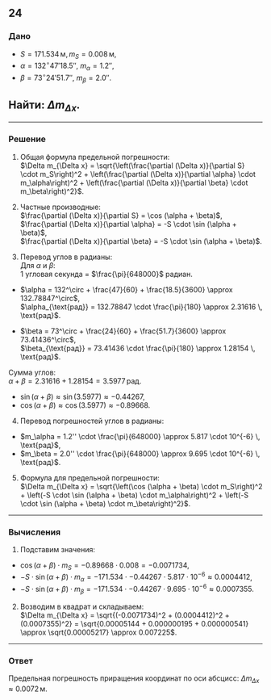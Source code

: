 ## 24

### Дано

- $S = 171.534 \, \text{м}, \, m_S = 0.008 \, \text{м}$,  
- $\alpha = 132^\circ 47' 18.5''$, $m_\alpha = 1.2''$,  
- $\beta = 73^\circ 24' 51.7''$, $m_\beta = 2.0''$.  

## Найти: $\Delta m_{\Delta x}$.

---

### Решение

1. Общая формула предельной погрешности:  
$\Delta m_{\Delta x} = \sqrt{\left(\frac{\partial (\Delta x)}{\partial S} \cdot m_S\right)^2 + \left(\frac{\partial (\Delta x)}{\partial \alpha} \cdot m_\alpha\right)^2 + \left(\frac{\partial (\Delta x)}{\partial \beta} \cdot m_\beta\right)^2}$.

2. Частные производные:  
$\frac{\partial (\Delta x)}{\partial S} = \cos (\alpha + \beta)$,  
$\frac{\partial (\Delta x)}{\partial \alpha} = -S \cdot \sin (\alpha + \beta)$,  
$\frac{\partial (\Delta x)}{\partial \beta} = -S \cdot \sin (\alpha + \beta)$.

3. Перевод углов в радианы:  
Для $\alpha$ и $\beta$:  
1 угловая секунда = $\frac{\pi}{648000}$ радиан.  

- $\alpha = 132^\circ + \frac{47}{60} + \frac{18.5}{3600} \approx 132.78847^\circ$,  
$\alpha_{\text{рад}} = 132.78847 \cdot \frac{\pi}{180} \approx 2.31616 \, \text{рад}$.  

- $\beta = 73^\circ + \frac{24}{60} + \frac{51.7}{3600} \approx 73.41436^\circ$,  
$\beta_{\text{рад}} = 73.41436 \cdot \frac{\pi}{180} \approx 1.28154 \, \text{рад}$.  

Сумма углов:  
$\alpha + \beta = 2.31616 + 1.28154 = 3.5977 \, \text{рад}$.  

- $\sin (\alpha + \beta) \approx \sin(3.5977) \approx -0.44267$,  
- $\cos (\alpha + \beta) \approx \cos(3.5977) \approx -0.89668$.  

4. Перевод погрешностей углов в радианы:  
- $m_\alpha = 1.2'' \cdot \frac{\pi}{648000} \approx 5.817 \cdot 10^{-6} \, \text{рад}$,  
- $m_\beta = 2.0'' \cdot \frac{\pi}{648000} \approx 9.695 \cdot 10^{-6} \, \text{рад}$.  

5. Формула для предельной погрешности:  
$\Delta m_{\Delta x} = \sqrt{\left(\cos (\alpha + \beta) \cdot m_S\right)^2 + \left(-S \cdot \sin (\alpha + \beta) \cdot m_\alpha\right)^2 + \left(-S \cdot \sin (\alpha + \beta) \cdot m_\beta\right)^2}$.

---

### Вычисления

1. Подставим значения:  
- $\cos (\alpha + \beta) \cdot m_S = -0.89668 \cdot 0.008 = -0.0071734$,  
- $-S \cdot \sin (\alpha + \beta) \cdot m_\alpha = -171.534 \cdot -0.44267 \cdot 5.817 \cdot 10^{-6} \approx 0.0004412$,  
- $-S \cdot \sin (\alpha + \beta) \cdot m_\beta = -171.534 \cdot -0.44267 \cdot 9.695 \cdot 10^{-6} \approx 0.0007355$.  

2. Возводим в квадрат и складываем:  
$\Delta m_{\Delta x} = \sqrt{(-0.0071734)^2 + (0.0004412)^2 + (0.0007355)^2} = \sqrt{0.00005144 + 0.000000195 + 0.000000541} \approx \sqrt{0.00005217} \approx 0.007225$.  

---

### Ответ

Предельная погрешность приращения координат по оси абсцисс: $\Delta m_{\Delta x} \approx 0.0072 \, \text{м}$.